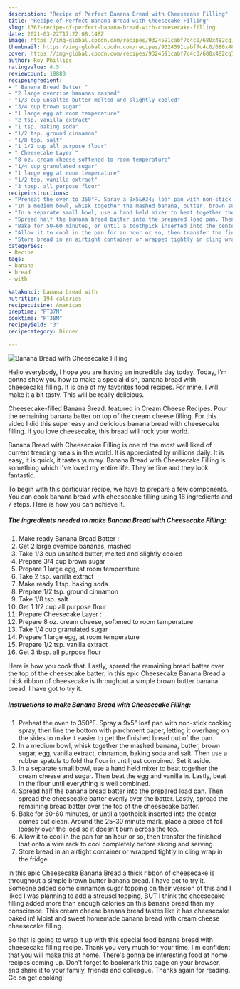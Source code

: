 ```yaml
---
description: "Recipe of Perfect Banana Bread with Cheesecake Filling"
title: "Recipe of Perfect Banana Bread with Cheesecake Filling"
slug: 1362-recipe-of-perfect-banana-bread-with-cheesecake-filling
date: 2021-03-22T17:22:08.148Z
image: https://img-global.cpcdn.com/recipes/9324591cabf7c4c0/680x482cq70/banana-bread-with-cheesecake-filling-recipe-main-photo.jpg
thumbnail: https://img-global.cpcdn.com/recipes/9324591cabf7c4c0/680x482cq70/banana-bread-with-cheesecake-filling-recipe-main-photo.jpg
cover: https://img-global.cpcdn.com/recipes/9324591cabf7c4c0/680x482cq70/banana-bread-with-cheesecake-filling-recipe-main-photo.jpg
author: Roy Phillips
ratingvalue: 4.5
reviewcount: 18880
recipeingredient:
- " Banana Bread Batter "
- "2 large overripe bananas mashed"
- "1/3 cup unsalted butter melted and slightly cooled"
- "3/4 cup brown sugar"
- "1 large egg at room temperature"
- "2 tsp. vanilla extract"
- "1 tsp. baking soda"
- "1/2 tsp. ground cinnamon"
- "1/8 tsp. salt"
- "1 1/2 cup all purpose flour"
- " Cheesecake Layer "
- "8 oz. cream cheese softened to room temperature"
- "1/4 cup granulated sugar"
- "1 large egg at room temperature"
- "1/2 tsp. vanilla extract"
- "3 tbsp. all purpose flour"
recipeinstructions:
- "Preheat the oven to 350°F. Spray a 9x5&#34; loaf pan with non-stick cooking spray, then line the bottom with parchment paper, letting it overhang on the sides to make it easier to get the finished bread out of the pan."
- "In a medium bowl, whisk together the mashed banana, butter, brown sugar, egg, vanilla extract, cinnamon, baking soda and salt. Then use a rubber spatula to fold the flour in until just combined. Set it aside."
- "In a separate small bowl, use a hand held mixer to beat together the cream cheese and sugar. Then beat the egg and vanilla in. Lastly, beat in the flour until everything is well combined."
- "Spread half the banana bread batter into the prepared load pan. Then spread the cheesecake batter evenly over the batter. Lastly, spread the remaining bread batter over the top of the cheesecake batter."
- "Bake for 50-60 minutes, or until a toothpick inserted into the center comes out clean. Around the 25-30 minute mark, place a piece of foil loosely over the load so it doesn&#39;t burn across the top."
- "Allow it to cool in the pan for an hour or so, then transfer the finished loaf onto a wire rack to cool completely before slicing and serving."
- "Store bread in an airtight container or wrapped tightly in cling wrap in the fridge."
categories:
- Recipe
tags:
- banana
- bread
- with

katakunci: banana bread with 
nutrition: 194 calories
recipecuisine: American
preptime: "PT37M"
cooktime: "PT38M"
recipeyield: "3"
recipecategory: Dinner

---
```



![Banana Bread with Cheesecake Filling](https://img-global.cpcdn.com/recipes/9324591cabf7c4c0/680x482cq70/banana-bread-with-cheesecake-filling-recipe-main-photo.jpg)

Hello everybody, I hope you are having an incredible day today. Today, I'm gonna show you how to make a special dish, banana bread with cheesecake filling. It is one of my favorites food recipes. For mine, I will make it a bit tasty. This will be really delicious.

Cheesecake-filled Banana Bread. featured in Cream Cheese Recipes. Pour the remaining banana batter on top of the cream cheese filling. For this video I did this super easy and delicious banana bread with cheesecake filling. If you love cheesecake, this bread will rock your world.

Banana Bread with Cheesecake Filling is one of the most well liked of current trending meals in the world. It is appreciated by millions daily. It is easy, it is quick, it tastes yummy. Banana Bread with Cheesecake Filling is something which I've loved my entire life. They're fine and they look fantastic.


To begin with this particular recipe, we have to prepare a few components. You can cook banana bread with cheesecake filling using 16 ingredients and 7 steps. Here is how you can achieve it.

<!--inarticleads1-->

##### The ingredients needed to make Banana Bread with Cheesecake Filling:

1. Make ready  Banana Bread Batter :
1. Get 2 large overripe bananas, mashed
1. Take 1/3 cup unsalted butter, melted and slightly cooled
1. Prepare 3/4 cup brown sugar
1. Prepare 1 large egg, at room temperature
1. Take 2 tsp. vanilla extract
1. Make ready 1 tsp. baking soda
1. Prepare 1/2 tsp. ground cinnamon
1. Take 1/8 tsp. salt
1. Get 1 1/2 cup all purpose flour
1. Prepare  Cheesecake Layer :
1. Prepare 8 oz. cream cheese, softened to room temperature
1. Take 1/4 cup granulated sugar
1. Prepare 1 large egg, at room temperature
1. Prepare 1/2 tsp. vanilla extract
1. Get 3 tbsp. all purpose flour


Here is how you cook that. Lastly, spread the remaining bread batter over the top of the cheesecake batter. In this epic Cheesecake Banana Bread a thick ribbon of cheesecake is throughout a simple brown butter banana bread. I have got to try it. 

<!--inarticleads2-->

##### Instructions to make Banana Bread with Cheesecake Filling:

1. Preheat the oven to 350°F. Spray a 9x5&#34; loaf pan with non-stick cooking spray, then line the bottom with parchment paper, letting it overhang on the sides to make it easier to get the finished bread out of the pan.
1. In a medium bowl, whisk together the mashed banana, butter, brown sugar, egg, vanilla extract, cinnamon, baking soda and salt. Then use a rubber spatula to fold the flour in until just combined. Set it aside.
1. In a separate small bowl, use a hand held mixer to beat together the cream cheese and sugar. Then beat the egg and vanilla in. Lastly, beat in the flour until everything is well combined.
1. Spread half the banana bread batter into the prepared load pan. Then spread the cheesecake batter evenly over the batter. Lastly, spread the remaining bread batter over the top of the cheesecake batter.
1. Bake for 50-60 minutes, or until a toothpick inserted into the center comes out clean. Around the 25-30 minute mark, place a piece of foil loosely over the load so it doesn&#39;t burn across the top.
1. Allow it to cool in the pan for an hour or so, then transfer the finished loaf onto a wire rack to cool completely before slicing and serving.
1. Store bread in an airtight container or wrapped tightly in cling wrap in the fridge.


In this epic Cheesecake Banana Bread a thick ribbon of cheesecake is throughout a simple brown butter banana bread. I have got to try it. Someone added some cinnamon sugar topping on their version of this and I liked I was planning to add a streusel topping, BUT I think the cheesecake filling added more than enough calories on this banana bread than my conscience. This cream cheese banana bread tastes like it has cheesecake baked in! Moist and sweet homemade banana bread with cream cheese cheesecake filling. 

So that is going to wrap it up with this special food banana bread with cheesecake filling recipe. Thank you very much for your time. I'm confident that you will make this at home. There's gonna be interesting food at home recipes coming up. Don't forget to bookmark this page on your browser, and share it to your family, friends and colleague. Thanks again for reading. Go on get cooking!
